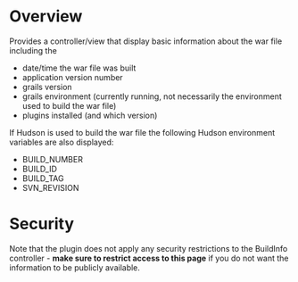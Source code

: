 # Overview

Provides a controller/view that display basic information about the war file including the

- date/time the war file was built
- application version number
- grails version
- grails environment (currently running, not necessarily the environment used to build the war file)
- plugins installed (and which version)

If Hudson is used to build the war file the following Hudson environment variables are also displayed:

- BUILD_NUMBER
- BUILD_ID
- BUILD_TAG
- SVN_REVISION

# Security

Note that the plugin does not apply any security restrictions to the BuildInfo controller - __make sure to restrict access to this page__ if you do not want the information to be publicly available.